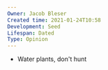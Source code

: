```yaml
---
Owner: Jacob Bleser
Created time: 2021-01-24T10:58
Development: Seed
Lifespan: Dated
Type: Opinion
---
```

- Water plants, don't hunt